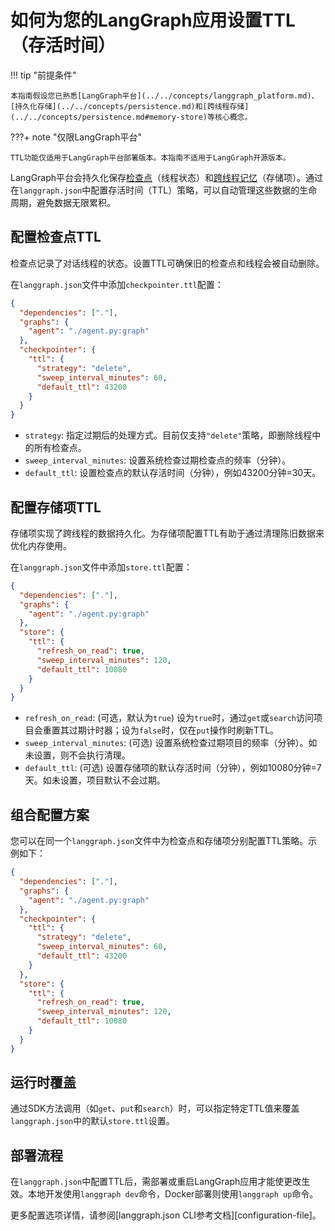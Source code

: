 # 如何为您的LangGraph应用设置TTL（存活时间）

!!! tip "前提条件"

    本指南假设您已熟悉[LangGraph平台](../../concepts/langgraph_platform.md)、[持久化存储](../../concepts/persistence.md)和[跨线程存储](../../concepts/persistence.md#memory-store)等核心概念。

???+ note "仅限LangGraph平台"
    
    TTL功能仅适用于LangGraph平台部署版本。本指南不适用于LangGraph开源版本。

LangGraph平台会持久化保存[检查点](../../concepts/persistence.md#checkpoints)（线程状态）和[跨线程记忆](../../concepts/persistence.md#memory-store)（存储项）。通过在`langgraph.json`中配置存活时间（TTL）策略，可以自动管理这些数据的生命周期，避免数据无限累积。

## 配置检查点TTL

检查点记录了对话线程的状态。设置TTL可确保旧的检查点和线程会被自动删除。

在`langgraph.json`文件中添加`checkpointer.ttl`配置：

```json
{
  "dependencies": ["."],
  "graphs": {
    "agent": "./agent.py:graph"
  },
  "checkpointer": {
    "ttl": {
      "strategy": "delete",
      "sweep_interval_minutes": 60,
      "default_ttl": 43200 
    }
  }
}
```

*   `strategy`: 指定过期后的处理方式。目前仅支持`"delete"`策略，即删除线程中的所有检查点。
*   `sweep_interval_minutes`: 设置系统检查过期检查点的频率（分钟）。
*   `default_ttl`: 设置检查点的默认存活时间（分钟），例如43200分钟=30天。

## 配置存储项TTL

存储项实现了跨线程的数据持久化。为存储项配置TTL有助于通过清理陈旧数据来优化内存使用。

在`langgraph.json`文件中添加`store.ttl`配置：

```json
{
  "dependencies": ["."],
  "graphs": {
    "agent": "./agent.py:graph"
  },
  "store": {
    "ttl": {
      "refresh_on_read": true,
      "sweep_interval_minutes": 120,
      "default_ttl": 10080
    }
  }
}
```

*   `refresh_on_read`: (可选，默认为`true`) 设为`true`时，通过`get`或`search`访问项目会重置其过期计时器；设为`false`时，仅在`put`操作时刷新TTL。
*   `sweep_interval_minutes`: (可选) 设置系统检查过期项目的频率（分钟）。如未设置，则不会执行清理。
*   `default_ttl`: (可选) 设置存储项的默认存活时间（分钟），例如10080分钟=7天。如未设置，项目默认不会过期。

## 组合配置方案

您可以在同一个`langgraph.json`文件中为检查点和存储项分别配置TTL策略。示例如下：

```json
{
  "dependencies": ["."],
  "graphs": {
    "agent": "./agent.py:graph"
  },
  "checkpointer": {
    "ttl": {
      "strategy": "delete",
      "sweep_interval_minutes": 60,
      "default_ttl": 43200
    }
  },
  "store": {
    "ttl": {
      "refresh_on_read": true,
      "sweep_interval_minutes": 120,
      "default_ttl": 10080
    }
  }
}
```

## 运行时覆盖

通过SDK方法调用（如`get`、`put`和`search`）时，可以指定特定TTL值来覆盖`langgraph.json`中的默认`store.ttl`设置。

## 部署流程

在`langgraph.json`中配置TTL后，需部署或重启LangGraph应用才能使更改生效。本地开发使用`langgraph dev`命令，Docker部署则使用`langgraph up`命令。

更多配置选项详情，请参阅[langgraph.json CLI参考文档][configuration-file]。